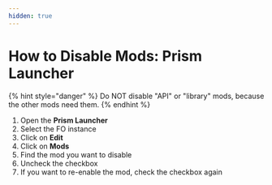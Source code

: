 ```yaml
---
hidden: true
---
```


# How to Disable Mods: Prism Launcher

{% hint style="danger" %}
Do NOT disable "API" or "library" mods, because the other mods need them.
{% endhint %}

1. Open the **Prism Launcher**
2. Select the FO instance
3. Click on **Edit**
4. Click on **Mods**
5. Find the mod you want to disable
6. Uncheck the checkbox
7. If you want to re-enable the mod, check the checkbox again
